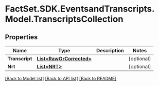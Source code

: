 # FactSet.SDK.EventsandTranscripts.Model.TranscriptsCollection

## Properties

Name | Type | Description | Notes
------------ | ------------- | ------------- | -------------
**Transcript** | [**List&lt;RawOrCorrected&gt;**](RawOrCorrected.md) |  | [optional] 
**Nrt** | [**List&lt;NRT&gt;**](NRT.md) |  | [optional] 

[[Back to Model list]](../README.md#documentation-for-models) [[Back to API list]](../README.md#documentation-for-api-endpoints) [[Back to README]](../README.md)

